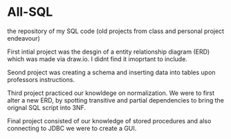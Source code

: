 # All-SQL
the repository of my SQL code (old projects from class and personal project endeavour)

First intial project was the desgin of a entity relationship diagram (ERD) which was made via draw.io. I didnt find it imoprtant to include.

Seond project was creating a schema and inserting data into tables upon professors instructions.

Third project practiced our knowldege on normalization. We were to first alter a new ERD, by spotting transitive and partial dependencies to bring the orignal SQL script into 3NF. 

Final project consisted of our knowledge of stored procedures and also connecting to JDBC we were to create a GUI.

